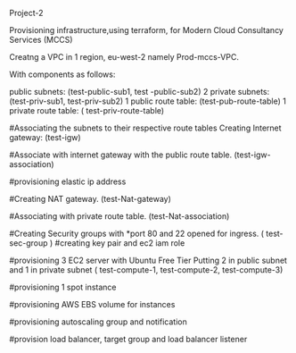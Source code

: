 
Project-2

Provisioning infrastructure,using terraform, for Modern Cloud Consultancy Services (MCCS)

Creatng  a VPC in 1 region, eu-west-2 namely Prod-mccs-VPC.

With components as follows:

public subnets: (test-public-sub1, test -public-sub2)
2 private subnets: (test-priv-sub1, test-priv-sub2)
1 public route table: (test-pub-route-table)
1 private route table: ( test-priv-route-table)
 
 #Associating the subnets to their respective route tables
Creating Internet gateway: (test-igw)

#Associate with internet gateway with the public route table.
(test-igw-association)

#provisioning elastic ip address

#Creating NAT gateway.
(test-Nat-gateway)

#Associating with private route table.
(test-Nat-association)



#Creating Security groups with *port 80 and 22 opened for ingress.
( test-sec-group )
#creating key pair and ec2 iam role

#provisioning 3 EC2 server with Ubuntu Free Tier
Putting 2 in public subnet and 1 in private subnet
( test-compute-1, test-compute-2, test-compute-3)


#provisioning 1 spot instance

#provisioning AWS  EBS volume for instances

#provisioning autoscaling group and notification

#provision load balancer, target group and load balancer listener


